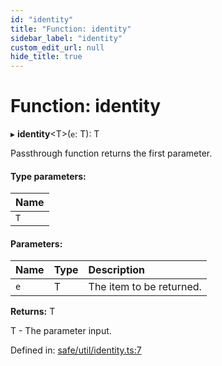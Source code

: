 ```yaml
---
id: "identity"
title: "Function: identity"
sidebar_label: "identity"
custom_edit_url: null
hide_title: true
---
```


# Function: identity

▸ **identity**<T\>(`e`: T): T

Passthrough function returns the first parameter.

#### Type parameters:

Name |
:------ |
`T` |

#### Parameters:

Name | Type | Description |
:------ | :------ | :------ |
`e` | T | The item to be returned.   |

**Returns:** T

T - The parameter input.

Defined in: [safe/util/identity.ts:7](https://github.com/kaihodev/hikidashi/blob/ef3ca16/src/safe/util/identity.ts#L7)
